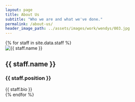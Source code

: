 ```yaml
---
layout: page
title: About Us
subtitle: "Who we are and what we've done."
permalink: /about-us/
header_image_path: ../assets/images/work/wendys/003.jpg
---
```



<div class="staff">
{% for staff in site.data.staff %}
	<div class="staff-member">
		<img src="{{ staff.image_path }}" alt="{{ staff.name }}" />
		<div class="staff-title">
			<h2 class="staff-name">{{ staff.name }}</h2>
			<h3 class="staff-position">{{ staff.position }}</h3>
		</div>
		<div class="staff-bio">{{ staff.bio }}</div>
	</div>
{% endfor %}
</div>